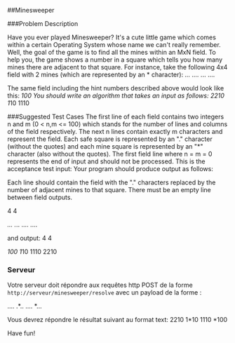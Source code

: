 ##Minesweeper

###Problem Description

Have you ever played Minesweeper? It's a cute little game which comes within a certain Operating System whose name we can't really remember. 
Well, the goal of the game is to find all the mines within an MxN field.
To help you, the game shows a number in a square which tells you how many mines there are adjacent to that square.
For instance, take the following 4x4 field with 2 mines (which are represented by an * character):
*...
....
.*..
....

The same field including the hint numbers described above would look like this:
*100
You should write an algorithm that takes an input as follows:
2210
1*10
1110

###Suggested Test Cases
The first line of each field contains two integers n and m (0 < n,m <= 100) which stands for the number of lines and columns of the field respectively.
The next n lines contain exactly m characters and represent the field.
Each safe square is represented by an "." character (without the quotes) and each mine square is represented by an "*" character (also without the quotes).
The first field line where n = m = 0 represents the end of input and should not be processed.
This is the acceptance test input:
Your program should produce output as follows:

Each line should contain the field with the "." characters replaced by the number of adjacent mines to that square.
There must be an empty line between field outputs.

4 4

*...
.*..
....
....

and output:
4 4

*100
1*10
1110
2210

### Serveur
Votre serveur doit répondre aux requêtes http POST de la forme `http://serveur/minesweeper/resolve` avec un payload de la forme :

....
.*..
....
*...

Vous devrez répondre le résultat suivant au format text:
2210
1*10
1110
*100

Have fun!
